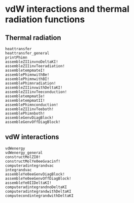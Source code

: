 # vdW interactions and thermal radiation functions

## Thermal radiation

```@docs
heattransfer
heattransfer_general
printPhimn
assembleZIIinvnoDeltaKI!
assembleZIIinvTeeradiation!
assembletempmateI!
assemblePhimnwithBe!
assemblePhimnwithBI!
assemblePhimnradiation!
assembleZIIinvwithDeltaKI!
assembleZIIinvTeeconduction!
assembletempmatIe!
assembletempmatII!
assemblePhimnconduction!
assembleZIIinvTeeboth!
assemblePhimnboth!
assembleGenvDiagBlock!
assembleGenvOffDiagBlock!
```

## vdW interactions

```@docs
vdWenergy
vdWenergy_general
constructMolZI0!
constructMolYe0eeGvacinf!
computeradintegrandvac
integrandvac
assembleYe0eeGenvDiagBlock!
assembleYe0eeGenvOffDiagBlock!
assembleYe0IIDeltaKI!
computeradintegrandnoDeltaKI
computeradintegrandwithDeltaKI
computecondintegrandwithDeltaKI
```
